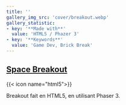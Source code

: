 ```yaml
---
title: ''
gallery_img_src: 'cover/breakout.webp'
gallery_statistic:
- key: '**Made with**'
  value: 'HTML5 / Phazer 3'
- key: '**Keywords**'
  value: 'Game Dev, Brick Break'
---
```

## [Space Breakout](https://github.com/smuglilgoat/space_breakout)

{{< icon name="html5">}}

Breakout fait en HTML5, en utilisant Phaser 3.
